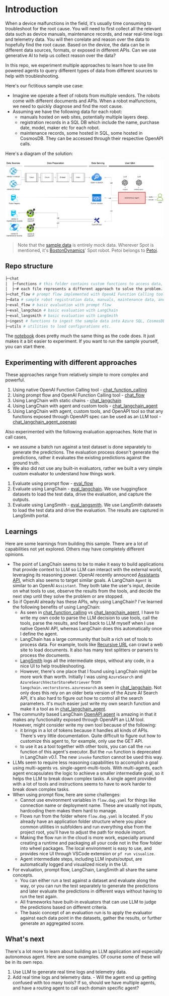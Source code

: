 # Introduction

When a device malfunctions in the field, it's usually time consuming to troubleshoot for the root cause.
 You will need to first collect all the relevant data such as device manuals, maintenance records, and near real-time logs
 and telemetry data. You will then corelate and reason over the data to hopefully find the root cause.
 Based on the device, the data can be in different data sources, formats, or exposed in different APIs.
 Can we use generative AI to help us collect reason over the data?

In this repo, we experiment multiple approaches to learn how to use llm powered agents to query different types of data
 from different sources to help with troubleshooting.

Here's our fictitious sample use case:

* Imagine we operate a fleet of robots from multiple vendors. The robots come with different documents and APIs.
 When a robot malfunctions, we need to quickly diagnose and find the root cause.
* Assuming we have the following data for each robot:
  * manuals hosted on web sites, potentially multiple layers deep.
  * registration records in a SQL DB which include the name, purchase date, model, maker etc for each robot.
  * maintenance records, some hosted in SQL, some hosted in CosmosDB. They can be accessed through their respective OpenAPI calls.

Here's a diagram of the solution:

![diagnostic agent](./AutonomousAgent.png)

> Note that the [sample data](./data) is entirely mock data. Wherever Spot is mentioned, it's [BostonDynamics](https://bostondynamics.com/products/spot/)' Spot robot. Petoi belongs to [Petoi](https://www.petoi.com).

## Repo structure

```bash
├─chat
│  ├─functions # this folder contains custom functions to access data, and sample REST APIs that expose data.
│  ├─# each file represents a different approach to solve the problem.
├─chat_flow # prompt flow implemented with OpenAI Function Calling tool
├─data # sample robot registration data, manuals, maintenance data, and OpenAPI specs for different vendors.
├─eval_flow # basic evaluation with prompt flow
├─eval_langchain # basic evaluation with LangChain
├─eval_langsmith # basic evaluation with LangSmith
├─ingest # functions to ingest the sample data into Azure SQL, CosmosDB, or Azure AI Search.
├─utils # utilities to load configurations etc.
```

The [notebook](agent.ipynb) does pretty much the same thing as the code does. It just makes it a bit easier to experiment.
 If you want to run the sample yourself, you can start there.

## Experimenting with different approaches

These approaches range from relatively simple to more complex and powerful.

1. Using native OpenAI Function Calling tool - [chat_function_calling](./chat/chat_function_calling.py)
1. Using prompt flow and OpenAI Function Calling tool - [chat_flow](./chat_flow)
1. Using LangChain with static chains - [chat_langchain](./chat/chat_langchain.py)
1. Using LangChain with agent and custom tools - [chat_langchain_agent](./chat/chat_langchain_agent.py)
1. Using LangChain with agent, custom tools, and OpenAPI tool so that any functions exposed through OpenAPI spec
 can be used as an LLM tool - [chat_langchain_agent_openapi](./chat/chat_langchain_agent_openapi.py)

Also experimented with the following evaluation approaches. Note that in call cases,

* we assume a batch run against a test dataset is done separately to generate the predictions. The evaluation process doesn't generate the predictions, rather it evaluates the existing predictions against the ground truth.
* We also did not use any built-in evaluators, rather we built a very simple custom evaluator to understand how things work.

1. Evaluate using prompt flow - [eval_flow](./eval_flow/)
1. Evaluate using LangChain - [eval_langchain](./eval_langchain/). We use huggingface datasets to load the test data, drive the evaluation, and capture the outputs.
1. Evaluate using LangSmith - [eval_langsmith](./eval_langsmith/). We use LangSmith datasets to load the test data and drive the evaluation. The results are captured in LangSmith portal.

## Learnings

Here are some learnings from building this sample. There are a lot of capabilities not yet explored.
 Others may have completely different opinions.

* The point of LangChain seems to be to make it easy to build applications that provide context to LLM so LLM can interact
 with the external world, leveraging its reasoning power. OpenAI recently announced [Assistants API](https://platform.openai.com/docs/assistants/overview),
 which also seems to target similar goals. A LangChain `Agent` is similar to an OpenAI `Assistant`. They both take the user's
 input, decide on what tools to use, observe the results from the tools, and decide the next step until they solve the problem
 or are stopped.
* So if OpenAI already has these APIs, why using LangChain? I've learned the following benefits of using LangChain:
  * As seen in [chat_function_calling](./chat/chat_function_calling.py) vs [chat_langchain_agent](./chat/chat_langchain_agent.py),
   I have to write my own code to parse the LLM decision to use tools, call the tools, parse the results, and
   feed back to LLM myself when I use native OpenAI API, whereas LangChain does this automatically once I define the agent.
  * LangChain has a large community that built a rich set of tools to process data. For example, tools like [Recursive URL](https://python.langchain.com/docs/integrations/document_loaders/recursive_url) can crawl a web site to load documents. It also has many text splitters or parsers to process the documents.
  * [LangSmith](https://docs.smith.langchain.com/) logs all the intermediate steps, without any code, in a nice UI to help troubleshooting.
  * However, there's one place that I found using LangChain might be more work than worth. Initially I was using `AzureSearch` and
  `AzureSearchVectorStoreRetriever` from `langchain.vectorstores.azuresearch` as seen in [chat_langchain](./chat/chat_langchain.py).
   Not only does this rely on an older beta version of the Azure AI Search API, it's also hard to figure out how to control all the
   search parameters. It's much easier just write my own search function and make it a tool as in [chat_langchain_agent](./chat/chat_langchain_agent.py).
* The community based LangChain [OpenAPI agent](https://python.langchain.com/docs/integrations/toolkits/openapi) is amazing in that
  it makes any functionality exposed through OpenAPI an LLM tool. However, might consider write my own tool because of the following:
  * it brings in a lot of tokens because it handles all kinds of APIs. There's very little documentation. Quite difficult
  to figure out how to customize this agent to, for example, only use the GET API.
  * to use it as a tool together with other tools, you can call the `run` function of this agent's executor. But the `run` function is
  deprecated in LangChain v0.1. The new `invoke` function cannot be used this way.
* LLMs seem to require less reasoning capabilities to accomplish a goal using multi-agents vs. single-agent-multi-tools.
  With multi-agents, each agent encapsulates the logic to achieve a smaller intermediate goal, so it helps the LLM to break down complex tasks.
  A single agent provided with a lot of tools and instructions seems to have to work harder to break down complex tasks.
* When using prompt flow, here are some challenges:
  * Cannot use environment variables in `flow.dag.yaml` for things like connection name or deployment name. These are usually not inputs,
  hardcoding them makes them hard to manage.
  * Flows run from the folder where `flow.dag.yaml` is located. If you already have an application folder structure where you place
  common utilities in subfolders and run everything else from the project root, you'll have to adjust the path for module import.
  * Making the flow run in the cloud is more work, especially around creating a runtime and packaging all your code not in the flow
  folder into wheel packages. The local environment is easy to use, and provides nice UI through VSCode extension or `pf run visualize`.
  * Agent intermediate steps, including LLM inputs/output, are automatically logged and visualized nicely in the UI.
* For evaluation, prompt flow, LangChain, LangSmith all share the same concepts.
  * You can either run a test against a dataset and evaluate along the way, or you can run the test separately to generate the predictions and later evaluate the predictions in different ways without having to run the test again.
  * All frameworks have built-in evaluators that can use LLM to judge the predictions based on different criteria.
  * The basic concept of an evaluation run is to apply the evaluator against each data point in the datasets, gather the results, or further generate an aggregated score.

## What's next

There's a lot more to learn about building an LLM application and especially autonomous agent. Here are some examples.
 Of course some of these will be in its own repo.

1. Use LLM to generate real time logs and telemetry data.
1. Add real time logs and telemetry data. - Will the agent end up getting confused with too many tools? If so,
 should we have multiple agents, and have a routing agent to call each domain specific agent?
